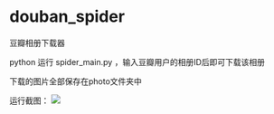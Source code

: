 # douban_spider
豆瓣相册下载器

python 运行 spider_main.py ，输入豆瓣用户的相册ID后即可下载该相册

下载的图片全部保存在photo文件夹中

运行截图：
![](https://raw.githubusercontent.com/xinxingli/douban_spider/master/photo/%E5%B1%8F%E5%B9%95%E6%88%AA%E5%9B%BE(135).png)
